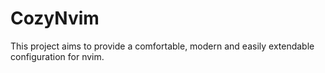 # CozyNvim
This project aims to provide a comfortable, modern and easily extendable configuration for nvim.
